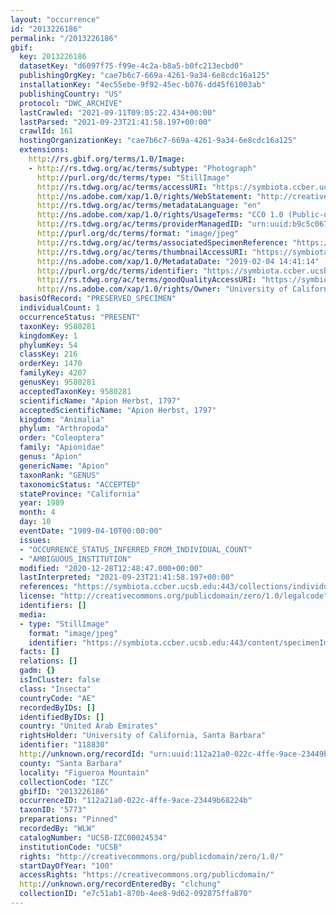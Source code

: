 ```yaml
---
layout: "occurrence"
id: "2013226186"
permalink: "/2013226186"
gbif:
  key: 2013226186
  datasetKey: "d6097f75-f99e-4c2a-b8a5-b0fc213ecbd0"
  publishingOrgKey: "cae7b6c7-669a-4261-9a34-6e8cdc16a125"
  installationKey: "4ec55ebe-9f92-45ec-b076-dd45f61003ab"
  publishingCountry: "US"
  protocol: "DWC_ARCHIVE"
  lastCrawled: "2021-09-11T09:05:22.434+00:00"
  lastParsed: "2021-09-23T21:41:58.197+00:00"
  crawlId: 161
  hostingOrganizationKey: "cae7b6c7-669a-4261-9a34-6e8cdc16a125"
  extensions:
    http://rs.gbif.org/terms/1.0/Image:
    - http://rs.tdwg.org/ac/terms/subtype: "Photograph"
      http://purl.org/dc/terms/type: "StillImage"
      http://rs.tdwg.org/ac/terms/accessURI: "https://symbiota.ccber.ucsb.edu:443/content/specimenImages/UCSB_IZC/UCSB-IZC00024/UCSB-IZC00024534_lg.jpg"
      http://ns.adobe.com/xap/1.0/rights/WebStatement: "http://creativecommons.org/publicdomain/zero/1.0/"
      http://rs.tdwg.org/ac/terms/metadataLanguage: "en"
      http://ns.adobe.com/xap/1.0/rights/UsageTerms: "CC0 1.0 (Public-domain)"
      http://rs.tdwg.org/ac/terms/providerManagedID: "urn:uuid:b9c5c067-2baf-4530-b788-257b5804a778"
      http://purl.org/dc/terms/format: "image/jpeg"
      http://rs.tdwg.org/ac/terms/associatedSpecimenReference: "https://symbiota.ccber.ucsb.edu:443/collections/individual/index.php?occid=118830"
      http://rs.tdwg.org/ac/terms/thumbnailAccessURI: "https://symbiota.ccber.ucsb.edu:443/content/specimenImages/UCSB_IZC/UCSB-IZC00024/UCSB-IZC00024534_tn.jpg"
      http://ns.adobe.com/xap/1.0/MetadataDate: "2019-02-04 14:41:14"
      http://purl.org/dc/terms/identifier: "https://symbiota.ccber.ucsb.edu:443/content/specimenImages/UCSB_IZC/UCSB-IZC00024/UCSB-IZC00024534_lg.jpg"
      http://rs.tdwg.org/ac/terms/goodQualityAccessURI: "https://symbiota.ccber.ucsb.edu:443/content/specimenImages/UCSB_IZC/UCSB-IZC00024/UCSB-IZC00024534.jpg"
      http://ns.adobe.com/xap/1.0/rights/Owner: "University of California, Santa Barbara"
  basisOfRecord: "PRESERVED_SPECIMEN"
  individualCount: 1
  occurrenceStatus: "PRESENT"
  taxonKey: 9580281
  kingdomKey: 1
  phylumKey: 54
  classKey: 216
  orderKey: 1470
  familyKey: 4207
  genusKey: 9580281
  acceptedTaxonKey: 9580281
  scientificName: "Apion Herbst, 1797"
  acceptedScientificName: "Apion Herbst, 1797"
  kingdom: "Animalia"
  phylum: "Arthropoda"
  order: "Coleoptera"
  family: "Apionidae"
  genus: "Apion"
  genericName: "Apion"
  taxonRank: "GENUS"
  taxonomicStatus: "ACCEPTED"
  stateProvince: "California"
  year: 1989
  month: 4
  day: 10
  eventDate: "1989-04-10T00:00:00"
  issues:
  - "OCCURRENCE_STATUS_INFERRED_FROM_INDIVIDUAL_COUNT"
  - "AMBIGUOUS_INSTITUTION"
  modified: "2020-12-28T12:48:47.000+00:00"
  lastInterpreted: "2021-09-23T21:41:58.197+00:00"
  references: "https://symbiota.ccber.ucsb.edu:443/collections/individual/index.php?occid=118830"
  license: "http://creativecommons.org/publicdomain/zero/1.0/legalcode"
  identifiers: []
  media:
  - type: "StillImage"
    format: "image/jpeg"
    identifier: "https://symbiota.ccber.ucsb.edu:443/content/specimenImages/UCSB_IZC/UCSB-IZC00024/UCSB-IZC00024534_lg.jpg"
  facts: []
  relations: []
  gadm: {}
  isInCluster: false
  class: "Insecta"
  countryCode: "AE"
  recordedByIDs: []
  identifiedByIDs: []
  country: "United Arab Emirates"
  rightsHolder: "University of California, Santa Barbara"
  identifier: "118830"
  http://unknown.org/recordId: "urn:uuid:112a21a0-022c-4ffe-9ace-23449b68224b"
  county: "Santa Barbara"
  locality: "Figueroa Mountain"
  collectionCode: "IZC"
  gbifID: "2013226186"
  occurrenceID: "112a21a0-022c-4ffe-9ace-23449b68224b"
  taxonID: "5773"
  preparations: "Pinned"
  recordedBy: "WLW"
  catalogNumber: "UCSB-IZC00024534"
  institutionCode: "UCSB"
  rights: "http://creativecommons.org/publicdomain/zero/1.0/"
  startDayOfYear: "100"
  accessRights: "https://creativecommons.org/publicdomain/"
  http://unknown.org/recordEnteredBy: "clchung"
  collectionID: "e7c51ab1-870b-4ee8-9d62-092875ffa870"
---
```


